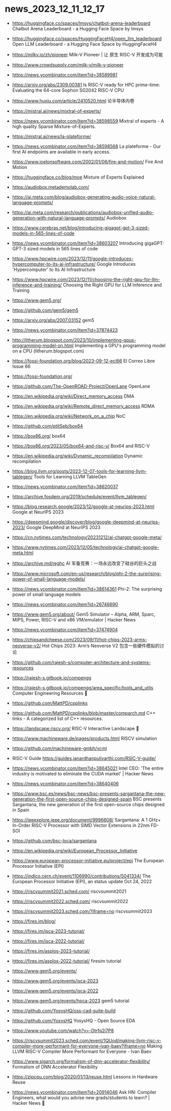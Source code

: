 # news_2023_12_11_12_17

- https://huggingface.co/spaces/lmsys/chatbot-arena-leaderboard
  Chatbot Arena Leaderboard - a Hugging Face Space by lmsys

- https://huggingface.co/spaces/HuggingFaceH4/open_llm_leaderboard
  Open LLM Leaderboard - a Hugging Face Space by HuggingFaceH4

- https://milkv.io/zh/pioneer
  Milk-V Pioneer | 让 原生 RISC-V 开发成为可能
- https://www.crowdsupply.com/milk-v/milk-v-pioneer

- https://news.ycombinator.com/item?id=38589981
- https://arxiv.org/abs/2309.00381
  Is RISC-V ready for HPC prime-time: Evaluating the 64-core Sophon SG2042 RISC-V CPU

- https://www.huxiu.com/article/2410520.html
  论半导体内卷

- https://mistral.ai/news/mixtral-of-experts/
- https://news.ycombinator.com/item?id=38598559
  Mixtral of experts - A high quality Sparse Mixture-of-Experts.

- https://mistral.ai/news/la-plateforme/
- https://news.ycombinator.com/item?id=38598568
  La plateforme - Our first AI endpoints are available in early access.

- https://www.joelonsoftware.com/2002/01/06/fire-and-motion/
  Fire And Motion

- https://huggingface.co/blog/moe
  Mixture of Experts Explained

- https://audiobox.metademolab.com/
- https://ai.meta.com/blog/audiobox-generating-audio-voice-natural-language-prompts/
- https://ai.meta.com/research/publications/audiobox-unified-audio-generation-with-natural-language-prompts/
  Audiobox

- https://www.cerebras.net/blog/introducing-gigagpt-gpt-3-sized-models-in-565-lines-of-code
- https://news.ycombinator.com/item?id=38603207
  Introducing gigaGPT: GPT-3 sized models in 565 lines of code

- https://www.hpcwire.com/2023/12/11/google-introduces-hypercomputer-to-its-ai-infrastructure/
  Google Introduces 'Hypercomputer' to Its AI Infrastructure

- https://www.hpcwire.com/2023/12/11/choosing-the-right-gpu-for-llm-inference-and-training/
  Choosing the Right GPU for LLM Inference and Training

- https://www.gem5.org/
- https://github.com/gem5/gem5
- https://arxiv.org/abs/2007.03152
  gem5

- https://news.ycombinator.com/item?id=37874423
- http://litherum.blogspot.com/2023/10/implementing-gpus-programming-model-on.html
  Implementing a GPU's programming model on a CPU (litherum.blogspot.com)

- https://fossi-foundation.org/blog/2023-09-12-ecl66
  El Correo Libre Issue 66
- https://fossi-foundation.org/

- https://github.com/The-OpenROAD-Project/OpenLane
  OpenLane

- https://en.wikipedia.org/wiki/Direct_memory_access
  DMA
- https://en.wikipedia.org/wiki/Remote_direct_memory_access
  RDMA
- https://en.wikipedia.org/wiki/Network_on_a_chip
  NoC

- https://github.com/ptitSeb/box64
- https://box86.org/
  box64

- https://box86.org/2023/05/box64-and-risc-v/
  Box64 and RISC-V

- https://en.wikipedia.org/wiki/Dynamic_recompilation
  Dynamic recompilation

- https://blog.llvm.org/posts/2023-12-07-tools-for-learning-llvm-tablegen/
  Tools for Learning LLVM TableGen
- https://news.ycombinator.com/item?id=38620037
- https://archive.fosdem.org/2019/schedule/event/llvm_tablegen/

- https://blog.research.google/2023/12/google-at-neurips-2023.html
  Google at NeurIPS 2023
- https://deepmind.google/discover/blog/google-deepmind-at-neurips-2023/
  Google DeepMind at NeurIPS 2023

- https://cn.nytimes.com/technology/20231212/ai-chatgpt-google-meta/
- https://www.nytimes.com/2023/12/05/technology/ai-chatgpt-google-meta.html
- https://archive.md/reghc
  AI 军备竞赛：一场永远改变了硅谷的巨头之战

- https://www.microsoft.com/en-us/research/blog/phi-2-the-surprising-power-of-small-language-models/
- https://news.ycombinator.com/item?id=38614361
  Phi-2: The surprising power of small language models

- https://news.ycombinator.com/item?id=26746690
- https://www.gem5.org/about/
  Gem5 Simulator – Alpha, ARM, Sparc, MIPS, Power, RISC-V and x86 VM/emulator | Hacker News

- https://news.ycombinator.com/item?id=37474904
- https://chipsandcheese.com/2023/09/11/hot-chips-2023-arms-neoverse-v2/
  Hot Chips 2023: Arm’s Neoverse V2
  包含一些硬件模拟的讨论

- https://github.com/rajesh-s/computer-architecture-and-systems-resources
- https://rajesh-s.gitbook.io/compengg
- https://rajesh-s.gitbook.io/compengg/area_specific/tools_and_utils
  Computer Engineering Resources
  🌟

- https://github.com/MattPD/cpplinks
- https://github.com/MattPD/cpplinks/blob/master/comparch.md
  C++ links - A categorized list of C++ resources.

- https://landscape.riscv.org/
  RISC-V Interactive Landscape
  🌟

- https://www.machineware.de/pages/products.html
  RISCV simulation
- https://github.com/machineware-gmbh/vcml

- RISC-V Guide
  https://guides.janardhanpulivarthi.com/RSIC-V-guide/

- https://news.ycombinator.com/item?id=38645021
  Intel CEO: 'The entire industry is motivated to eliminate the CUDA market' | Hacker News

- https://news.ycombinator.com/item?id=38640406
- https://www.bsc.es/news/bsc-news/bsc-presents-sargantana-the-new-generation-the-first-open-source-chips-designed-spain
  BSC presents Sargantana, the new generation of the first open-source chips designed in Spain
- https://ieeexplore.ieee.org/document/9996608/
  Sargantana: A 1 GHz+ In-Order RISC-V Processor with SIMD Vector Extensions in 22nm FD-SOI
- https://github.com/bsc-loca/sargantana

- https://en.wikipedia.org/wiki/European_Processor_Initiative
- https://www.european-processor-initiative.eu/project/epi
  The European Processor Initiative (EPI)
- https://indico.cern.ch/event/1106990/contributions/5041334/
  The European Processor Initiative (EPI), an status update
  Oct 24, 2022

- https://riscvsummit2021.sched.com/
  riscvsummit2021
- https://riscvsummit2022.sched.com/
  riscvsummit2022
- https://riscvsummit2023.sched.com/?iframe=no
  riscvsummit2023

- https://fires.im/blog/
- https://fires.im/isca-2023-tutorial/
- https://fires.im/isca-2022-tutorial/
- https://fires.im/asplos-2023-tutorial/
- https://fires.im/asplos-2022-tutorial/
  firesim tutorial

- https://www.gem5.org/events/
- https://www.gem5.org/events/isca-2023
- https://www.gem5.org/events/isca-2022
- https://www.gem5.org/events/hpca-2023
  gem5 tutorial

- https://github.com/YosysHQ/oss-cad-suite-build
- https://github.com/YosysHQ
  YosysHQ - Open Source EDA

- https://www.youtube.com/watch?v=-Dtrfq2i7P8
- https://riscvsummit2023.sched.com/event/1QUod/making-llvm-risc-v-compiler-more-performant-for-everyone-ivan-baev?iframe=no
  Making LLVM RISC-V Compiler More Performant for Everyone - Ivan Baev

- https://www.sigarch.org/formalism-of-dnn-accelerator-flexibility/
  Formalism of DNN Accelerator Flexibility

- https://zipcpu.com/blog/2020/01/13/reuse.html
  Lessons in Hardware Reuse

- https://news.ycombinator.com/item?id=20914046
  Ask HN: Compiler Engineers, what would you advise new grads/students to learn? | Hacker News
  🌟
